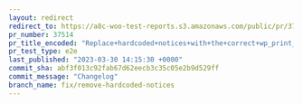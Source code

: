 ```yaml
---
layout: redirect
redirect_to: https://a8c-woo-test-reports.s3.amazonaws.com/public/pr/37514/e2e/index.html
pr_number: 37514
pr_title_encoded: "Replace+hardcoded+notices+with+the+correct+wp_print_notice+function"
pr_test_type: e2e
last_published: "2023-03-30 14:15:30 +0000"
commit_sha: abf3f013c92fab67d62eecb3c35c05e2b9d529ff
commit_message: "Changelog"
branch_name: fix/remove-hardcoded-notices
---
```

